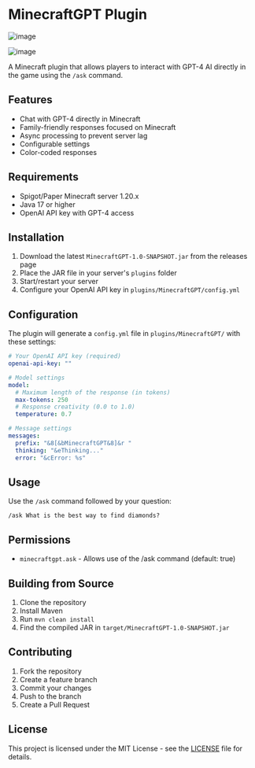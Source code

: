 # MinecraftGPT Plugin

![image](https://github.com/user-attachments/assets/bc5e78c4-e18f-4a0a-a07b-1c73715ce502)

![image](https://github.com/user-attachments/assets/d4eb585a-5282-49a0-b21c-78d7993699d9)



A Minecraft plugin that allows players to interact with GPT-4 AI directly in the game using the `/ask` command.

## Features

- Chat with GPT-4 directly in Minecraft
- Family-friendly responses focused on Minecraft
- Async processing to prevent server lag
- Configurable settings
- Color-coded responses

## Requirements

- Spigot/Paper Minecraft server 1.20.x
- Java 17 or higher
- OpenAI API key with GPT-4 access

## Installation

1. Download the latest `MinecraftGPT-1.0-SNAPSHOT.jar` from the releases page
2. Place the JAR file in your server's `plugins` folder
3. Start/restart your server
4. Configure your OpenAI API key in `plugins/MinecraftGPT/config.yml`

## Configuration

The plugin will generate a `config.yml` file in `plugins/MinecraftGPT/` with these settings:

```yaml
# Your OpenAI API key (required)
openai-api-key: ""

# Model settings
model:
  # Maximum length of the response (in tokens)
  max-tokens: 250
  # Response creativity (0.0 to 1.0)
  temperature: 0.7

# Message settings
messages:
  prefix: "&8[&bMinecraftGPT&8]&r "
  thinking: "&eThinking..."
  error: "&cError: %s"
```

## Usage

Use the `/ask` command followed by your question:
```
/ask What is the best way to find diamonds?
```

## Permissions

- `minecraftgpt.ask` - Allows use of the /ask command (default: true)

## Building from Source

1. Clone the repository
2. Install Maven
3. Run `mvn clean install`
4. Find the compiled JAR in `target/MinecraftGPT-1.0-SNAPSHOT.jar`

## Contributing

1. Fork the repository
2. Create a feature branch
3. Commit your changes
4. Push to the branch
5. Create a Pull Request

## License

This project is licensed under the MIT License - see the [LICENSE](LICENSE) file for details. 
